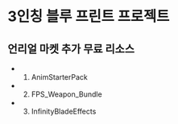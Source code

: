 
# 3인칭 블루 프린트 프로젝트 

## 언리얼 마켓 추가 무료 리소스 

- 1. AnimStarterPack
- 2. FPS_Weapon_Bundle
- 3. InfinityBladeEffects